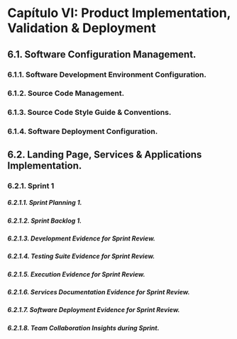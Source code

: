 # Capítulo VI: Product Implementation, Validation & Deployment
## 6.1. Software Configuration Management.
### 6.1.1. Software Development Environment Configuration.
### 6.1.2. Source Code Management.
### 6.1.3. Source Code Style Guide & Conventions.
### 6.1.4. Software Deployment Configuration.
## 6.2. Landing Page, Services & Applications Implementation.
### 6.2.1. Sprint 1
##### 6.2.1.1. Sprint Planning 1.
##### 6.2.1.2. Sprint Backlog 1.
##### 6.2.1.3. Development Evidence for Sprint Review.
##### 6.2.1.4. Testing Suite Evidence for Sprint Review.
##### 6.2.1.5. Execution Evidence for Sprint Review.
##### 6.2.1.6. Services Documentation Evidence for Sprint Review.
##### 6.2.1.7. Software Deployment Evidence for Sprint Review.
##### 6.2.1.8. Team Collaboration Insights during Sprint.